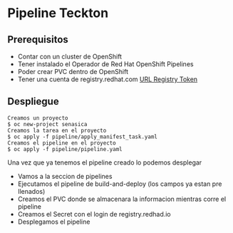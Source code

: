# Pipeline Teckton

## Prerequisitos 
- Contar con un cluster de OpenShift
- Tener instalado el Operador de Red Hat OpenShift Pipelines
- Poder crear PVC dentro de OpenShift
- Tener una cuenta de registry.redhat.com
[URL Registry Token](https://access.redhat.com/terms-based-registry/accounts)

## Despliegue
```console
Creamos un proyecto
$ oc new-project senasica
Creamos la tarea en el proyecto
$ oc apply -f pipeline/apply_manifest_task.yaml
Creamos el pipeline en el proyecto
$ oc apply -f pipeline/pipeline.yaml
```

Una vez que ya tenemos el pipeline creado lo podemos desplegar

- Vamos a la seccion de pipelines
- Ejecutamos el pipeline de build-and-deploy (los campos ya estan pre llenados)
- Creamos el PVC donde se almacenara la informacion mientras corre el pipeline
- Creamos el Secret con el login de registry.redhad.io
- Desplegamos el pipeline